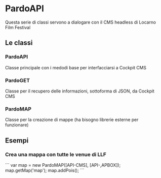 
# PardoAPI
Questa serie di classi servono a dialogare con il CMS headless di Locarno Film Festival

## Le classi
### PardoAPI
Classe principale con i medodi base per interfacciarsi a Cockpit CMS
### PardoGET
Classe per il recupero delle informazioni, sottoforma di JSON, da Cockpit CMS
### PardoMAP
Classe per la creazione di mappe (ha bisogno librerie esterne per funzionare)

## Esempi
### Crea una mappa con tutte le venue di LLF
´´´
    var map = new PardoMAP([API-CMS], [API-,APBOX]);
    map.getMap('map');
    map.addPois();
´´´

